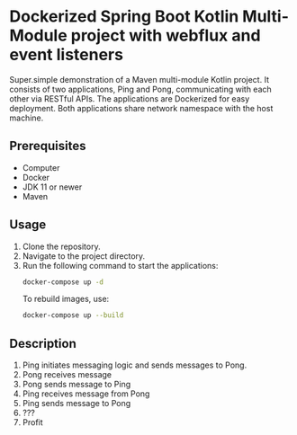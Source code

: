 # Dockerized Spring Boot Kotlin Multi-Module project with webflux and event listeners

Super.simple demonstration of a Maven multi-module Kotlin project. It consists of two applications, Ping and Pong, communicating with each other via RESTful APIs. The applications are Dockerized for easy deployment.
Both applications share network namespace with the host machine. 


## Prerequisites
- Computer
- Docker
- JDK 11 or newer
- Maven 

## Usage
1. Clone the repository.
2. Navigate to the project directory.
3. Run the following command to start the applications:
    ```bash
    docker-compose up -d
    ```
   To rebuild images, use:
    ```bash
    docker-compose up --build
    ```

## Description
1. Ping initiates messaging logic and sends messages to Pong.
2. Pong receives message
3. Pong sends message to Ping
4. Ping receives message from Pong
5. Ping sends message to Pong
6. ???
7. Profit
